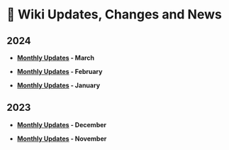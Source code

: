# 📰 Wiki Updates, Changes and News

## 2024

- **[Monthly Updates](https://mediasavvy.pages.dev/posts/march-monthly-updates-2024) - March**

- **[Monthly Updates](https://mediasavvy.pages.dev/posts/february-updates-2024) - February**

- **[Monthly Updates](https://mediasavvy.pages.dev/posts/january-updates-2024) - January**

## 2023

- **[Monthly Updates](https://mediasavvy.pages.dev/posts/december-updates-2023) - December**

- **[Monthly Updates](https://mediasavvy.pages.dev/posts/november-updates-2023) - November**
